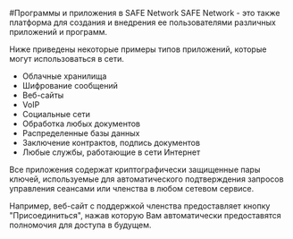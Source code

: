 #Программы и приложения в SAFE Network
SAFE Network - это также платформа для создания и внедрения ее пользователями различных приложений и программ.

Ниже приведены некоторые примеры типов приложений, которые могут использоваться в сети.

* Облачные хранилища
* Шифрование сообщений
* Веб-сайты
* VoIP
* Социальные сети
* Обработка любых документов
* Распределенные базы данных
* Заключение контрактов, подпись документов
* Любые службы, работающие в сети Интернет

Все приложения содержат криптографически защищенные пары ключей, используемые для автоматического подтверждения запросов управления сеансами или членства в любом сетевом сервисе.

Например, веб-сайт с поддержкой членства предоставляет кнопку "Присоединиться", нажав которую Вам автоматически предоставятся полномочия для доступа в будущем.
